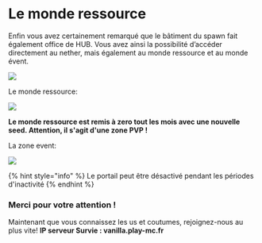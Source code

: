 # Le monde ressource

Enfin vous avez certainement remarqué que le bâtiment du spawn fait également office de HUB. Vous avez ainsi la possibilité d’accéder directement au nether, mais également au monde ressource et au monde évent.

![](https://play-mc.fr/img/guide/spawn1.jpg)

Le monde ressource:

![](https://play-mc.fr/img/guide/spawn3.jpg)

**Le monde ressource est remis à zero tout les mois avec une nouvelle seed. Attention, il s'agit d'une zone PVP !**  
  
 La zone event:

![](https://play-mc.fr/img/guide/spawn4.jpg)

{% hint style="info" %} Le portail peut être désactivé pendant les périodes d'inactivité {% endhint %}

### Merci pour votre attention !

Maintenant que vous connaissez les us et coutumes, rejoignez-nous au plus vite!
**IP serveur Survie : vanilla.play-mc.fr**

